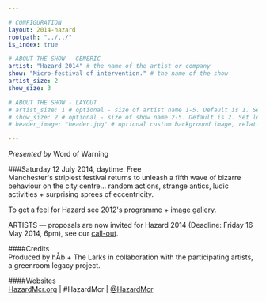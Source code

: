```yaml
---

# CONFIGURATION
layout: 2014-hazard
rootpath: "../../"
is_index: true

# ABOUT THE SHOW - GENERIC
artist: "Hazard 2014" # the name of the artist or company
show: "Micro-festival of intervention." # the name of the show
artist_size: 2
show_size: 3

# ABOUT THE SHOW - LAYOUT
# artist_size: 1 # optional - size of artist name 1-5. Default is 1. Set longer names to lower values
# show_size: 2 # optional - size of show name 2-5. Default is 2. Set longer names to lower values
# header_image: "header.jpg" # optional custom background image, relative to current page

---
```

*Presented by* Word of Warning        
        
###Saturday 12 July 2014, daytime. Free     
Manchester's stripiest festival returns to unleash a fifth wave of bizarre behaviour on the city centre… random actions, strange antics, ludic activities + surprising sprees of eccentricity.    
              
To get a feel for Hazard see 2012's [programme](/archive/2012-hazard) + [image gallery](/galleries/2012-hazard).       
         
ARTISTS — proposals are now invited for Hazard 2014 (Deadline: Friday 16 May 2014, 6pm), see our [call-out](http://hazardmcr.posthaven.com/hazard-2014-the-hit-and-run-of-sited-festivals-call-for-proposals).           
                                
####Credits        
Produced by hÅb + The Larks in collaboration with the participating artists, a greenroom legacy project.               
           
####Websites           
[HazardMcr.org](http://hazardmcr.org) | #HazardMcr | [@HazardMcr](http://twitter.com/HazardMcr)
